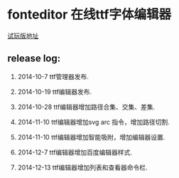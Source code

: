 fonteditor 在线ttf字体编辑器
==========

[试玩版地址](http://mkwiser.sinaapp.com/fonteditor/index.html)


## release log:


1. 2014-10-7 ttf管理器发布.

2. 2014-10-19 ttf编辑器发布.

3. 2014-10-28 ttf编辑器增加路径合集、交集、差集.

4. 2014-11-10 ttf编辑器增加svg arc 指令，增加路径切割.

5. 2014-11-10 ttf编辑器增加智能吸附，增加编辑器设置.

6. 2014-12-7 ttf编辑器增加百度编辑器样式.

7. 2014-12-13 ttf编辑器增加列表和查看器命令栏.

